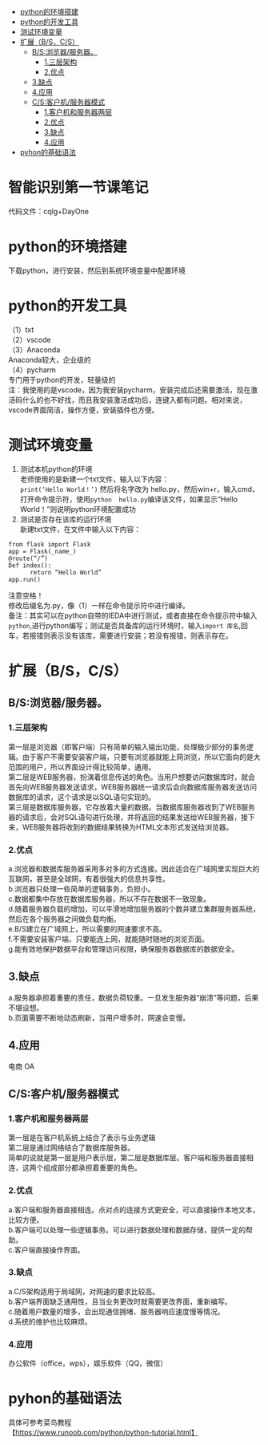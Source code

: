 <!-- TOC -->

- [python的环境搭建](#python的环境搭建)
- [python的开发工具](#python的开发工具)
- [测试环境变量](#测试环境变量)
- [扩展（B/S，C/S）](#扩展bscs)
    - [B/S:浏览器/服务器。](#bs浏览器服务器)
        - [1.三层架构](#1三层架构)
        - [2.优点](#2优点)
    - [3.缺点](#3缺点)
    - [4.应用](#4应用)
    - [C/S:客户机/服务器模式](#cs客户机服务器模式)
        - [1.客户机和服务器两层](#1客户机和服务器两层)
        - [2.优点](#2优点-1)
        - [3.缺点](#3缺点-1)
        - [4.应用](#4应用-1)
- [pyhon的基础语法](#pyhon的基础语法)

<!-- /TOC -->


<h1> 智能识别第一节课笔记</h1>
代码文件：cqlg+DayOne

# python的环境搭建
下载python，进行安装，然后到系统环境变量中配置环境  
# python的开发工具
（1）txt  
（2）vscode  
（3）Anaconda  
Anaconda较大，企业级的  
（4）pycharm  
专门用于python的开发，轻量级的  
注：我使用的是vscode，因为我安装pycharm，安装完成后还需要激活，现在激活码什么的也不好找，而且我安装激活成功后，连键入都有问题。相对来说，vscode界面简洁，操作方便，安装插件也方便。  
# 测试环境变量
1. 测试本机python的环境  
老师使用的是新建一个txt文件，输入以下内容：  
`print(‘Hello World！’)`
然后将名字改为 hello.py，然后win+r，输入cmd，打开命令提示符，使用`python  hello.py`编译该文件，如果显示“Hello World！”则说明python环境配置成功
2. 测试是否存在该库的运行环境  
新建txt文件，在文件中输入以下内容：  
```
from flask import Flask
app = Flask(_name_)
@route(“/”)
Def index():
      return “Hello World”
app.run()
```
注意空格！  
修改后缀名为.py，像（1）一样在命令提示符中进行编译。  
备注：其实可以在python自带的IEDA中进行测试，或者直接在命令提示符中输入`python`,进行python编写；测试是否具备库的运行环境时，输入`import 库名`,回车，若报错则表示没有该库，需要进行安装；若没有报错，则表示存在。  
# 扩展（B/S，C/S）
## B/S:浏览器/服务器。  
### 1.三层架构   
第一层是浏览器（即客户端）只有简单的输入输出功能，处理极少部分的事务逻辑。由于客户不需要安装客户端，只要有浏览器就能上网浏览，所以它面向的是大范围的用户，所以界面设计得比较简单，通用。  
第二层是WEB服务器，扮演着信息传送的角色。当用户想要访问数据库时，就会首先向WEB服务器发送请求，WEB服务器统一请求后会向数据库服务器发送访问数据库的请求，这个请求是以SQL语句实现的。  
第三层是数据库服务器，它存放着大量的数据。当数据库服务器收到了WEB服务器的请求后，会对SQL语句进行处理，并将返回的结果发送给WEB服务器，接下来，WEB服务器将收到的数据结果转换为HTML文本形式发送给浏览器。  
### 2.优点    
a.浏览器和数据库服务器采用多对多的方式连接。因此适合在广域网里实现巨大的互联网，甚至是全球网，有着很强大的信息共享性。  
b.浏览器只处理一些简单的逻辑事务，负担小。  
c.数据都集中存放在数据库服务器，所以不存在数据不一致现象。  
d.随着服务器负载的增加，可以平滑地增加服务器的个数并建立集群服务器系统，然后在各个服务器之间做负载均衡。  
e.B/S建立在广域网上，所以需要的网速要求不高。  
f.不需要安装客户端，只要能连上网，就能随时随地的浏览页面。  
g.能有效地保护数据平台和管理访问权限，确保服务器数据库的数据安全。  
## 3.缺点  
a.服务器承担着重要的责任，数据负荷较重。一旦发生服务器“崩溃”等问题，后果不堪设想。  
b.页面需要不断地动态刷新，当用户增多时，网速会变慢。  
## 4.应用
电商 OA
## C/S:客户机/服务器模式  
### 1.客户机和服务器两层  
第一层是在客户机系统上结合了表示与业务逻辑  
第二层是通过网络结合了数据库服务器。  
简单的说就是第一层是用户表示层，第二层是数据库层。客户端和服务器直接相连，这两个组成部分都承担着重要的角色。  
### 2.优点  
a.客户端和服务器直接相连。点对点的连接方式更安全，可以直接操作本地文本，比较方便。  
b.客户端可以处理一些逻辑事务。可以进行数据处理和数据存储，提供一定的帮助。  
c.客户端直接操作界面。  
### 3.缺点  
a.C/S架构适用于局域网，对网速的要求比较高。  
b.客户端界面缺乏通用性，且当业务更改时就需要更改界面，重新编写。  
c.随着用户数量的增多，会出现通信拥堵、服务器响应速度慢等情况。  
d.系统的维护也比较麻烦。  
### 4.应用  
办公软件（office，wps），娱乐软件（QQ，微信）  
# pyhon的基础语法
具体可参考菜鸟教程
【https://www.runoob.com/python/python-tutorial.html】
